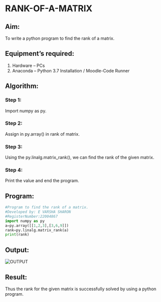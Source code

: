 # RANK-OF-A-MATRIX
## Aim:
To write a python program to find the rank of a matrix.
## Equipment’s required:
1. 	Hardware – PCs
2. 	Anaconda – Python 3.7 Installation / Moodle-Code Runner
## Algorithm:
### Step 1: 
Import numpy as py.
### Step 2: 
Assign in py.array() in rank of matrix.
### Step 3: 
Using the py.linalg.matrix_rank(), we can find the rank of the given matrix.
### Step 4: 
Print the value and end the program.
## Program:
```python
#Program to find the rank of a matrix.
#Developed by: E VARSHA SHARON
#RegisterNumber:22004867
import numpy as py
a=py.array([[1,2,3],[3,6,9]])
rank=py.linalg.matrix_rank(a)
print(rank)
```
## Output:
![OUTPUT](https://user-images.githubusercontent.com/111619160/210326428-567cc072-c90b-486a-ba85-b05dca1d8b67.jpeg)
## Result:
Thus the rank for the given matrix is successfully solved by  using a python program.
